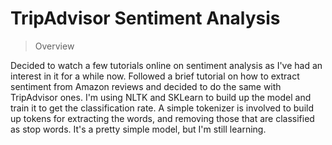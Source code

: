 # TripAdvisor Sentiment Analysis


> Overview

Decided to watch a few tutorials online on sentiment analysis as I've had an interest in it for a while now. Followed a brief tutorial on how to extract sentiment from Amazon reviews and decided to do the same with TripAdvisor ones.
I'm using NLTK and SKLearn to build up the model and train it to get the classification rate. A simple tokenizer is involved to build up tokens for extracting the words, and removing those that are classified as stop words.
It's a pretty simple model, but I'm still learning.

